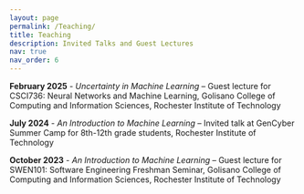 ```yaml
---
layout: page
permalink: /Teaching/
title: Teaching
description: Invited Talks and Guest Lectures
nav: true
nav_order: 6
---
```


<!-- For now, this page is assumed to be a static description of your courses. You can convert it to a collection similar to `_projects/` so that you can have a dedicated page for each course.

Organize your courses by years, topics, or universities, however you like! -->

**February 2025** - *Uncertainty in Machine Learning* – Guest lecture for CSCI736: Neural Networks and Machine Learning, Golisano College of Computing and Information Sciences, Rochester Institute of Technology
 
**July 2024** - *An Introduction to Machine Learning* – Invited talk at GenCyber Summer Camp for 8th-12th grade students, Rochester Institute of Technology
    
**October 2023** - *An Introduction to Machine Learning* – Guest lecture for SWEN101: Software Engineering Freshman Seminar, Golisano College of Computing and Information Sciences, Rochester Institute of Technology
